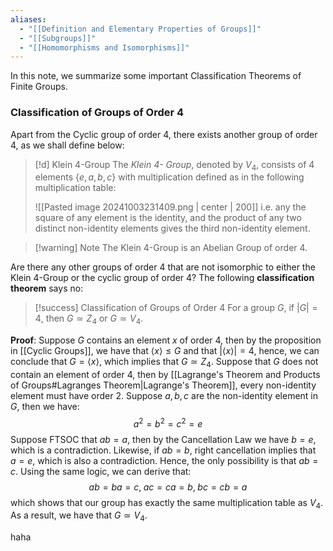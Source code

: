 ```yaml
---
aliases:
  - "[[Definition and Elementary Properties of Groups]]"
  - "[[Subgroups]]"
  - "[[Homomorphisms and Isomorphisms]]"
---
```

In this note, we summarize some important Classification Theorems of Finite Groups. 

### Classification of Groups of Order 4

Apart from the Cyclic group of order $4$, there exists another group of order $4$, as we shall define below: 

>[!d] Klein $4$-Group
>The *Klein 4- Group*, denoted by $V_4$, consists of $4$ elements $\{e, a, b, c\}$ with multiplication defined as in the following multiplication table: 
>
>![[Pasted image 20241003231409.png | center | 200]]
>i.e. any the square of any element is the identity, and the product of any two distinct non-identity elements gives the third non-identity element. 

>[!warning] Note
>The Klein 4-Group is an Abelian Group of order $4$. 

Are there any other groups of order $4$ that are not isomorphic to either the Klein 4-Group or the cyclic group of order $4$? The following **classification theorem** says no: 

>[!success] Classification of Groups of Order $4$
>For a group $G$, if $|G| = 4$,  then $G \simeq Z_4$ or $G \simeq V_4$. 

**Proof**: Suppose $G$ contains an element $x$ of order $4$, then by the proposition in [[Cyclic Groups]], we have that $\langle x \rangle \leq G$ and that $|\langle x \rangle| = 4$, hence, we can conclude that $G = \langle x \rangle$, which implies that $G \simeq Z_4$. Suppose that $G$ does not contain an element of order $4$, then by [[Lagrange's Theorem and Products of Groups#Lagranges Theorem|Lagrange's Theorem]], every non-identity element must have order $2$. Suppose $a, b, c$ are the non-identity element in $G$, then we have:
$$a^2 = b^2 = c^2 = e$$
Suppose FTSOC that $ab = a$, then by the Cancellation Law we have $b = e$, which is a contradiction. Likewise, if $ab = b$, right cancellation implies that $a = e$, which is also a contradiction. Hence, the only possibility is that $ab = c$. Using the same logic, we can derive that:
$$
ab = ba =  c,\;  ac = ca = b, \; bc = cb = a
$$
which shows that our group has exactly the same multiplication table as $V_4$. As a result, we have that $G \simeq V_4$.

haha